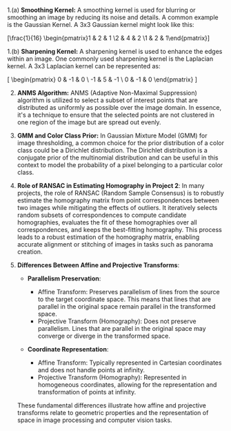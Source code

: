 

1.(a) **Smoothing Kernel:**
A smoothing kernel is used for blurring or smoothing an image by reducing its noise and details. A common example is the Gaussian Kernel. A 3x3 Gaussian kernel might look like this:

\[\frac{1}{16} \begin{pmatrix}1 & 2 & 1 \\2 & 4 & 2 \\1 & 2 & 1\end{pmatrix}\]



1.(b) **Sharpening Kernel:**
A sharpening kernel is used to enhance the edges within an image. One commonly used sharpening kernel is the Laplacian kernel. A 3x3 Laplacian kernel can be represented as:

\[
\begin{pmatrix}
0 & -1 & 0 \\
-1 & 5 & -1 \\
0 & -1 & 0
\end{pmatrix}
\]

2. **ANMS Algorithm:**
ANMS (Adaptive Non-Maximal Suppression) algorithm is utilized to select a subset of interest points that are distributed as uniformly as possible over the image domain. In essence, it's a technique to ensure that the selected points are not clustered in one region of the image but are spread out evenly.

3. **GMM and Color Class Prior:**
In Gaussian Mixture Model (GMM) for image thresholding, a common choice for the prior distribution of a color class could be a Dirichlet distribution. The Dirichlet distribution is a conjugate prior of the multinomial distribution and can be useful in this context to model the probability of a pixel belonging to a particular color class.

 
4. **Role of RANSAC in Estimating Homography in Project 2**:
   In many projects, the role of RANSAC (Random Sample Consensus) is to robustly estimate the homography matrix from point correspondences between two images while mitigating the effects of outliers. It iteratively selects random subsets of correspondences to compute candidate homographies, evaluates the fit of these homographies over all correspondences, and keeps the best-fitting homography. This process leads to a robust estimation of the homography matrix, enabling accurate alignment or stitching of images in tasks such as panorama creation.

5. **Differences Between Affine and Projective Transforms**:
   - **Parallelism Preservation**:
     - Affine Transform: Preserves parallelism of lines from the source to the target coordinate space. This means that lines that are parallel in the original space remain parallel in the transformed space.
     - Projective Transform (Homography): Does not preserve parallelism. Lines that are parallel in the original space may converge or diverge in the transformed space.
   
   - **Coordinate Representation**:
     - Affine Transform: Typically represented in Cartesian coordinates and does not handle points at infinity.
     - Projective Transform (Homography): Represented in homogeneous coordinates, allowing for the representation and transformation of points at infinity.

   These fundamental differences illustrate how affine and projective transforms relate to geometric properties and the representation of space in image processing and computer vision tasks.

